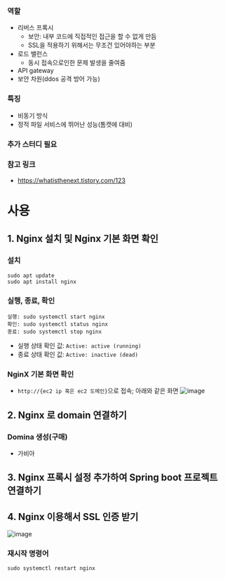 ### 역할
- 리버스 프록시
  - 보안: 내부 코드에 직접적인 접근을 할 수 없게 만듬
  - SSL을 적용하기 위해서는 무조건 있어야하는 부분
- 로드 밸런스
  - 동시 접속으로인한 문제 발생을 줄여줌
- API gateway
- 보안 차원(ddos 공격 방어 가능)

### 특징
- 비동기 방식
- 정적 파일 서비스에 뛰어난 성능(톰캣에 대비)

### 추가 스터디 필요

### 참고 링크
- https://whatisthenext.tistory.com/123


# 사용

## 1. Nginx 설치 및 Nginx 기본 화면 확인
### 설치
  ```
  sudo apt update
  sudo apt install nginx
  ```
### 실행, 종료, 확인
  ```
  실행: sudo systemctl start nginx
  확인: sudo systemctl status nginx
  종료: sudo systemctl stop nginx
  ```
  - 실행 상태 확인 값: `Active: active (running)`
  - 종료 상태 확인 값: `Active: inactive (dead)`

### NginX 기본 화면 확인
  - `http://{ec2 ip 혹은 ec2 도메인}`으로 접속; 아래와 같은 화면
    ![image](https://github.com/hso8706/Useful/assets/103169947/7d7311f5-2300-4eef-a538-b3a8adde6da6)

## 2. Nginx 로 domain 연결하기
### Domina 생성(구매)
- 가비아 


## 3. Nginx 프록시 설정 추가하여 Spring boot 프로젝트 연결하기

## 4. Nginx 이용해서 SSL 인증 받기
  ![image](https://github.com/hso8706/Useful/assets/103169947/0db1648e-71f2-4d70-89ab-ee50779d67c5)



### 재시작 명령어
`sudo systemctl restart nginx`